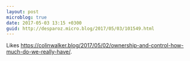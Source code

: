 ```yaml
---
layout: post
microblog: true
date: 2017-05-03 13:15 +0300
guid: http://desparoz.micro.blog/2017/05/03/101549.html
---
```

Likes <a class="u-like-of" href="https://colinwalker.blog/2017/05/02/ownership-and-control-how-much-do-we-really-have/">https://colinwalker.blog/2017/05/02/ownership-and-control-how-much-do-we-really-have/</a>.
